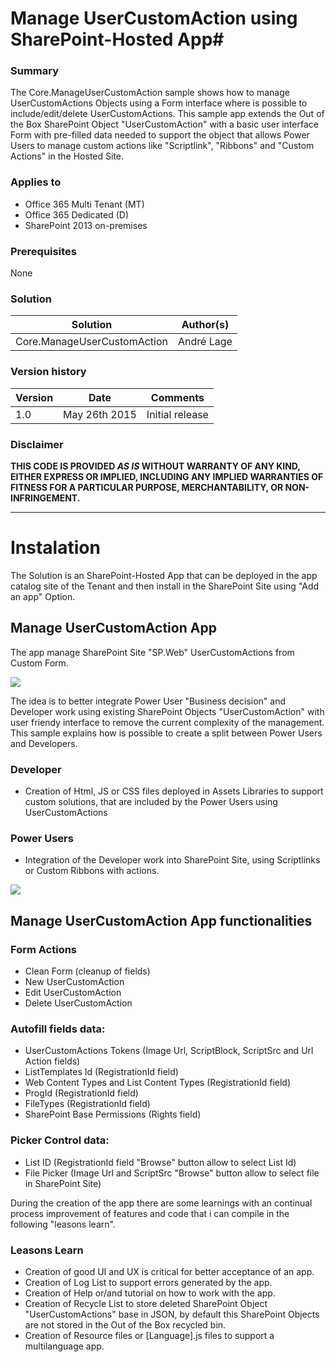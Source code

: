 # Manage UserCustomAction using SharePoint-Hosted App#

### Summary ###
The Core.ManageUserCustomAction sample shows how to manage UserCustomActions Objects using a Form interface where is possible to include/edit/delete UserCustomActions. This sample app extends the Out of the Box SharePoint Object "UserCustomAction" with a basic user interface Form with pre-filled data needed to support the object that allows Power Users to manage custom actions like "Scriptlink", "Ribbons" and "Custom Actions" in the Hosted Site.

### Applies to ###
-  Office 365 Multi Tenant (MT)
-  Office 365 Dedicated (D)
-  SharePoint 2013 on-premises

### Prerequisites ###
None

### Solution ###
Solution | Author(s)
---------|----------
Core.ManageUserCustomAction| André Lage

### Version history ###
Version  | Date | Comments
---------| -----| --------
1.0  | May 26th 2015 | Initial release

### Disclaimer ###
**THIS CODE IS PROVIDED *AS IS* WITHOUT WARRANTY OF ANY KIND, EITHER EXPRESS OR IMPLIED, INCLUDING ANY IMPLIED WARRANTIES OF FITNESS FOR A PARTICULAR PURPOSE, MERCHANTABILITY, OR NON-INFRINGEMENT.**


----------

# Instalation #
The Solution is an SharePoint-Hosted App that can be deployed in the app catalog site of the Tenant and then install in the SharePoint Site using "Add an app" Option.

## Manage UserCustomAction App ##

The app manage SharePoint Site "SP.Web" UserCustomActions from Custom Form.

![](http://i.imgur.com/sfvGTuv.png)

The idea is to better integrate Power User "Business decision" and Developer work using existing SharePoint Objects "UserCustomAction" with user friendy interface to remove the current complexity of the management.
This sample explains how is possible to create a split between Power Users and Developers.
### Developer ###
- Creation of Html, JS or CSS files deployed in Assets Libraries to support custom solutions, that are included by the Power Users using UserCustomActions
### Power Users ###
- Integration of the Developer work into SharePoint Site, using Scriptlinks or Custom Ribbons with actions.

![](http://i.imgur.com/J6fzFru.png)

## Manage UserCustomAction App functionalities ##

### Form Actions ###
- Clean Form (cleanup of fields)
- New UserCustomAction
- Edit UserCustomAction
- Delete UserCustomAction

### Autofill fields data: ###
- UserCustomActions Tokens (Image Url, ScriptBlock, ScriptSrc and Url Action fields)
- ListTemplates Id (RegistrationId field)
- Web Content Types and List Content Types (RegistrationId field)
- ProgId  (RegistrationId field)
- FileTypes (RegistrationId field)
- SharePoint Base Permissions (Rights field)

### Picker Control data: ###
- List ID (RegistrationId field "Browse" button allow to select List Id)
- File Picker (Image Url and ScriptSrc "Browse" button allow to select file in SharePoint Site)

During the creation of the app there are some learnings with an continual process improvement of features and code that i can compile in the following "leasons learn".

### Leasons Learn ###

- Creation of good UI and UX is critical for better acceptance of an app.
- Creation of Log List to support errors generated by the app.
- Creation of Help or/and tutorial on how to work with the app.
- Creation of Recycle List to store deleted SharePoint Object "UserCustomActions" base in JSON, by default this SharePoint Objects are not stored in the Out of the Box recycled bin.
- Creation of Resource files or [Language].js files to support a multilanguage app.



